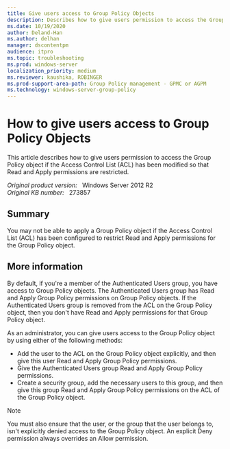 ```yaml
---
title: Give users access to Group Policy Objects
description: Describes how to give users permission to access the Group Policy object if the Access Control List (ACL) has been modified so that Read and Apply permissions are restricted.
ms.date: 10/19/2020
author: Deland-Han 
ms.author: delhan
manager: dscontentpm
audience: itpro
ms.topic: troubleshooting
ms.prod: windows-server
localization_priority: medium
ms.reviewer: kaushika, ROBINGER 
ms.prod-support-area-path: Group Policy management - GPMC or AGPM
ms.technology: windows-server-group-policy
---
```

# How to give users access to Group Policy Objects

This article describes how to give users permission to access the Group Policy object if the Access Control List (ACL) has been modified so that Read and Apply permissions are restricted.

_Original product version:_ &nbsp; Windows Server 2012 R2  
_Original KB number:_ &nbsp; 273857

## Summary

You may not be able to apply a Group Policy object if the Access Control List (ACL) has been configured to restrict Read and Apply permissions for the Group Policy object.

## More information

By default, if you're a member of the Authenticated Users group, you have access to Group Policy objects. The Authenticated Users group has Read and Apply Group Policy permissions on Group Policy objects. If the Authenticated Users group is removed from the ACL on the Group Policy object, then you don't have Read and Apply permissions for that Group Policy object.

As an administrator, you can give users access to the Group Policy object by using either of the following methods:

- Add the user to the ACL on the Group Policy object explicitly, and then give this user Read and Apply Group Policy permissions.
- Give the Authenticated Users group Read and Apply Group Policy permissions.
- Create a security group, add the necessary users to this group, and then give this group Read and Apply Group Policy permissions on the ACL of the Group Policy object.

> [!NOTE]
> You must also ensure that the user, or the group that the user belongs to, isn't explicitly denied access to the Group Policy object. An explicit Deny permission always overrides an Allow permission.

